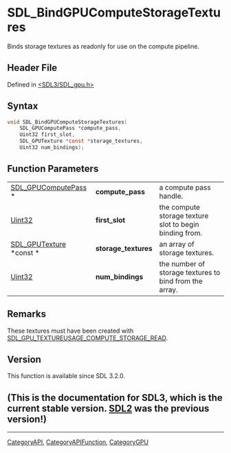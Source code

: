 # SDL_BindGPUComputeStorageTextures

Binds storage textures as readonly for use on the compute pipeline.

## Header File

Defined in [<SDL3/SDL_gpu.h>](https://github.com/libsdl-org/SDL/blob/main/include/SDL3/SDL_gpu.h)

## Syntax

```c
void SDL_BindGPUComputeStorageTextures(
    SDL_GPUComputePass *compute_pass,
    Uint32 first_slot,
    SDL_GPUTexture *const *storage_textures,
    Uint32 num_bindings);
```

## Function Parameters

|                                            |                      |                                                         |
| ------------------------------------------ | -------------------- | ------------------------------------------------------- |
| [SDL_GPUComputePass](SDL_GPUComputePass) * | **compute_pass**     | a compute pass handle.                                  |
| [Uint32](Uint32)                           | **first_slot**       | the compute storage texture slot to begin binding from. |
| [SDL_GPUTexture](SDL_GPUTexture) *const *  | **storage_textures** | an array of storage textures.                           |
| [Uint32](Uint32)                           | **num_bindings**     | the number of storage textures to bind from the array.  |

## Remarks

These textures must have been created with
[SDL_GPU_TEXTUREUSAGE_COMPUTE_STORAGE_READ](SDL_GPU_TEXTUREUSAGE_COMPUTE_STORAGE_READ).

## Version

This function is available since SDL 3.2.0.

## (This is the documentation for SDL3, which is the current stable version. [SDL2](https://wiki.libsdl.org/SDL2/) was the previous version!)



----
[CategoryAPI](CategoryAPI), [CategoryAPIFunction](CategoryAPIFunction), [CategoryGPU](CategoryGPU)

